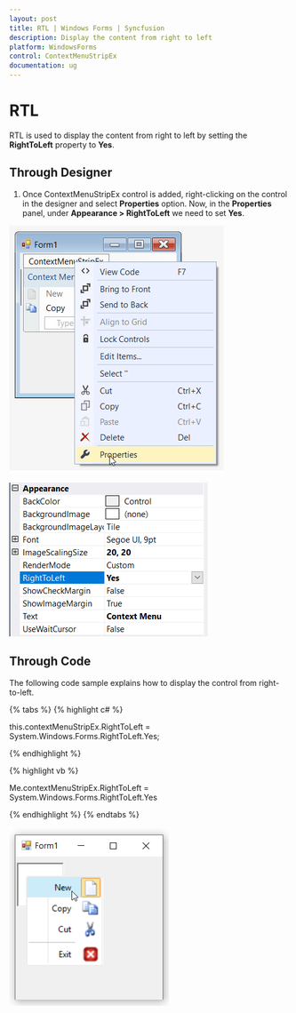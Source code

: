 ```yaml
---
layout: post
title: RTL | Windows Forms | Syncfusion
description: Display the content from right to left
platform: WindowsForms
control: ContextMenuStripEx
documentation: ug
---
```


# RTL

RTL is used to display the content from right to left by setting the **RightToLeft** property to **Yes**.

## Through Designer

1. Once ContextMenuStripEx control is added, right-clicking on the control in the designer and select **Properties** option. Now, in the **Properties** panel, under **Appearance > RightToLeft** we need to set **Yes**.

![](RTL_Images/Properties.png)

![](RTL_Images/Properties1.png)

## Through Code

The following code sample explains how to display the control from right-to-left.

{% tabs %}
{% highlight c# %}

this.contextMenuStripEx.RightToLeft = System.Windows.Forms.RightToLeft.Yes;

{% endhighlight %}

{% highlight vb %}

Me.contextMenuStripEx.RightToLeft = System.Windows.Forms.RightToLeft.Yes

{% endhighlight %}
{% endtabs %}

![](RTL_Images/RTL.png)
